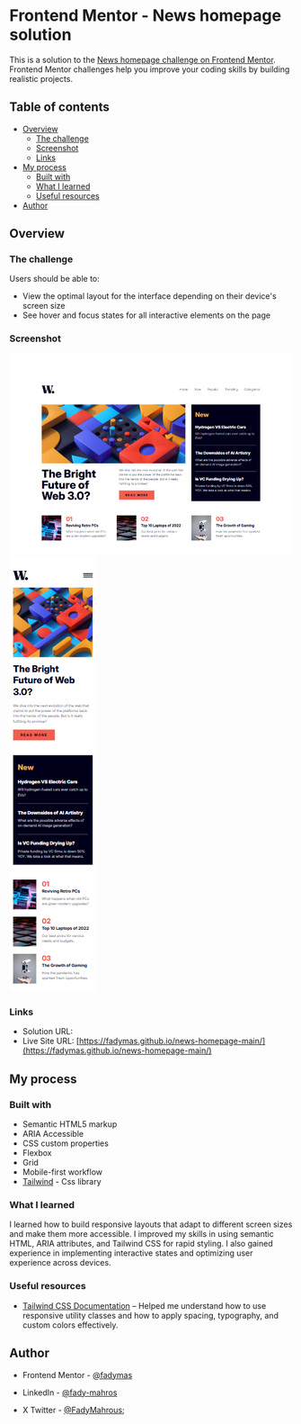 # Frontend Mentor - News homepage solution

This is a solution to the [News homepage challenge on Frontend Mentor](https://www.frontendmentor.io/challenges/news-homepage-H6SWTa1MFl). Frontend Mentor challenges help you improve your coding skills by building realistic projects.

## Table of contents

- [Overview](#overview)
  - [The challenge](#the-challenge)
  - [Screenshot](#screenshot)
  - [Links](#links)
- [My process](#my-process)
  - [Built with](#built-with)
  - [What I learned](#what-i-learned)
  - [Useful resources](#useful-resources)
- [Author](#author)

## Overview

### The challenge

Users should be able to:

- View the optimal layout for the interface depending on their device's screen size
- See hover and focus states for all interactive elements on the page

### Screenshot

![Pc Version](assets/images/pcVersion.png)
![Mobile Version](assets/images/mobileVersion.png)

### Links

- Solution URL: []()
- Live Site URL: [https://fadymas.github.io/news-homepage-main/](https://fadymas.github.io/news-homepage-main/)

## My process

### Built with

- Semantic HTML5 markup
- ARIA Accessible
- CSS custom properties
- Flexbox
- Grid
- Mobile-first workflow
- [Tailwind](https://tailwindcss.com/) - Css library

### What I learned

I learned how to build responsive layouts that adapt to different screen sizes and make them more accessible. I improved my skills in using semantic HTML, ARIA attributes, and Tailwind CSS for rapid styling. I also gained experience in implementing interactive states and optimizing user experience across devices.

### Useful resources

- [Tailwind CSS Documentation](https://tailwindcss.com/docs) – Helped me understand how to use responsive utility classes and how to apply spacing, typography, and custom colors effectively.

## Author

- Frontend Mentor - [@fadymas](https://www.frontendmentor.io/profile/fadymas)

- LinkedIn - [@fady-mahros](www.linkedin.com/in/fady-mahrous)

- X Twitter - [@FadyMahrous](https://x.com/fadymahros941);
